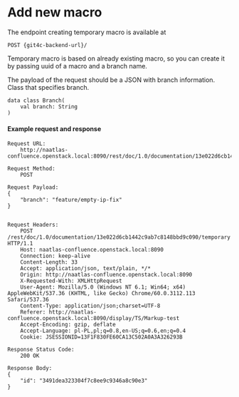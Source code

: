 Add new macro
=============

The endpoint creating temporary macro is available at
```
POST {git4c-backend-url}/
```

Temporary macro is based on already existing macro, so you can create it by passing uuid of a macro and a branch name.

The payload of the request should be a JSON with branch information.
Class that specifies branch.
```
data class Branch(
    val branch: String
)
```


#### Example request and response
```
Request URL:
    http://naatlas-confluence.openstack.local:8090/rest/doc/1.0/documentation/13e022d6cb1442c9ab7c8148bbd9c090/temporary

Request Method:
    POST

Request Payload:
{
    "branch": "feature/empty-ip-fix"
}


Request Headers:
    POST /rest/doc/1.0/documentation/13e022d6cb1442c9ab7c8148bbd9c090/temporary HTTP/1.1
    Host: naatlas-confluence.openstack.local:8090
    Connection: keep-alive
    Content-Length: 33
    Accept: application/json, text/plain, */*
    Origin: http://naatlas-confluence.openstack.local:8090
    X-Requested-With: XMLHttpRequest
    User-Agent: Mozilla/5.0 (Windows NT 6.1; Win64; x64) AppleWebKit/537.36 (KHTML, like Gecko) Chrome/60.0.3112.113 Safari/537.36
    Content-Type: application/json;charset=UTF-8
    Referer: http://naatlas-confluence.openstack.local:8090/display/TS/Markup-test
    Accept-Encoding: gzip, deflate
    Accept-Language: pl-PL,pl;q=0.8,en-US;q=0.6,en;q=0.4
    Cookie: JSESSIONID=13F1F830FE60CA13C502A0A3A326293B

Response Status Code:
    200 OK

Response Body:
{
    "id": "3491dea323304f7c8ee9c9346a8c90e3"
}
```
